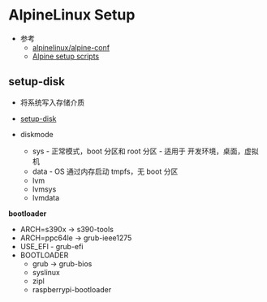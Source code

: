 # AlpineLinux Setup

* 参考
  * [alpinelinux/alpine-conf](https://github.com/alpinelinux/alpine-conf)
  * [Alpine setup scripts](https://wiki.alpinelinux.org/wiki/Alpine_setup_scripts)


## setup-disk
* 将系统写入存储介质
* [setup-disk](https://github.com/alpinelinux/alpine-conf/blob/master/setup-disk.in)

* diskmode
  * sys - 正常模式，boot 分区和 root 分区 - 适用于 开发环境，桌面，虚拟机
  * data - OS 通过内存启动 tmpfs，无 boot 分区
  * lvm
  * lvmsys
  * lvmdata

__bootloader__

* ARCH=s390x -> s390-tools
* ARCH=ppc64le -> grub-ieee1275
* USE_EFI - grub-efi
* BOOTLOADER
  * grub -> grub-bios
  * syslinux
  * zipl
  * raspberrypi-bootloader

```bash
```
